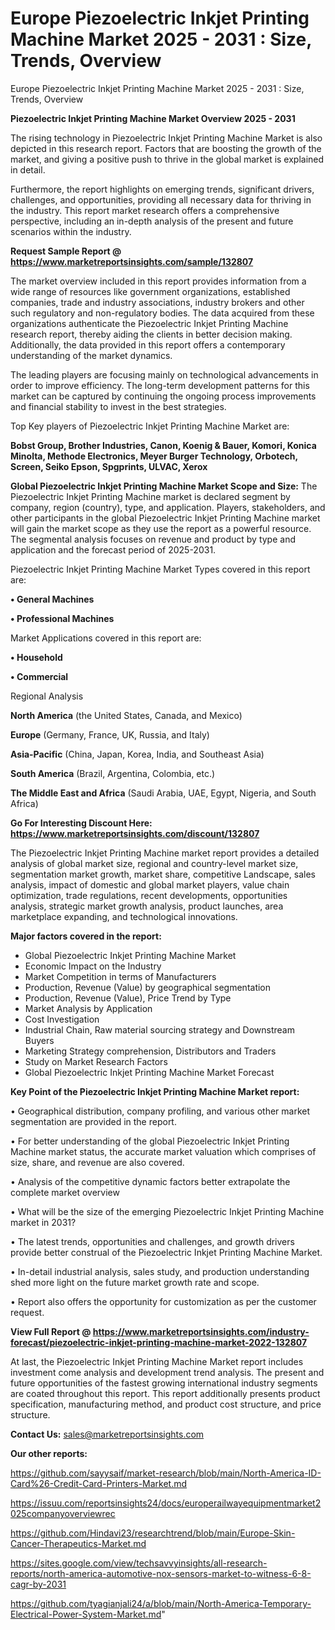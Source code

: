 # Europe Piezoelectric Inkjet Printing Machine Market 2025 - 2031 : Size, Trends, Overview
Europe Piezoelectric Inkjet Printing Machine Market 2025 - 2031 : Size, Trends, Overview

<Strong> Piezoelectric Inkjet Printing Machine Market Overview 2025 - 2031</strong>

The rising technology in Piezoelectric Inkjet Printing Machine Market is also depicted in this research report. Factors that are boosting the growth of the market, and giving a positive push to thrive in the global market is explained in detail.

Furthermore, the report highlights on emerging trends, significant drivers, challenges, and opportunities, providing all necessary data for thriving in the industry. This report market research offers a comprehensive perspective, including an in-depth analysis of the present and future scenarios within the industry.

<strong>Request Sample Report @ <a href=https://www.marketreportsinsights.com/sample/132807>https://www.marketreportsinsights.com/sample/132807</a></strong>

The market overview included in this report provides information from a wide range of resources like government organizations, established companies, trade and industry associations, industry brokers and other such regulatory and non-regulatory bodies. The data acquired from these organizations authenticate the Piezoelectric Inkjet Printing Machine research report, thereby aiding the clients in better decision making. Additionally, the data provided in this report offers a contemporary understanding of the market dynamics.

The leading players are focusing mainly on technological advancements in order to improve efficiency. The long-term development patterns for this market can be captured by continuing the ongoing process improvements and financial stability to invest in the best strategies.

Top Key players of Piezoelectric Inkjet Printing Machine Market are:

<strong>Bobst Group, Brother Industries, Canon, Koenig & Bauer, Komori, Konica Minolta, Methode Electronics, Meyer Burger Technology, Orbotech, Screen, Seiko Epson, Spgprints, ULVAC, Xerox</strong>

<strong><b>Global Piezoelectric Inkjet Printing Machine Market Scope and Size:</b></strong>
The Piezoelectric Inkjet Printing Machine market is declared segment by company, region (country), type, and application. Players, stakeholders, and other participants in the global Piezoelectric Inkjet Printing Machine market will gain the market scope as they use the report as a powerful resource. The segmental analysis focuses on revenue and product by type and application and the forecast period of 2025-2031.

Piezoelectric Inkjet Printing Machine Market Types covered in this report are:

<strong>• General Machines

• Professional Machines</strong>

Market Applications covered in this report are:

<strong>• Household

• Commercial</strong> 

Regional Analysis

<strong>North America</strong> (the United States, Canada, and Mexico)

<strong>Europe</strong> (Germany, France, UK, Russia, and Italy)

<strong>Asia-Pacific</strong> (China, Japan, Korea, India, and Southeast Asia)

<strong>South America</strong> (Brazil, Argentina, Colombia, etc.)

<strong>The Middle East and Africa</strong> (Saudi Arabia, UAE, Egypt, Nigeria, and South Africa)

<strong>Go For Interesting Discount Here: <a href=https://www.marketreportsinsights.com/discount/132807>https://www.marketreportsinsights.com/discount/132807</a></strong>

The Piezoelectric Inkjet Printing Machine market report provides a detailed analysis of global market size, regional and country-level market size, segmentation market growth, market share, competitive Landscape, sales analysis, impact of domestic and global market players, value chain optimization, trade regulations, recent developments, opportunities analysis, strategic market growth analysis, product launches, area marketplace expanding, and technological innovations.

<strong><b>Major factors covered in the report:</b></strong>
<ul>
  <li>Global Piezoelectric Inkjet Printing Machine Market </li>
  <li>Economic Impact on the Industry</li>
  <li>Market Competition in terms of Manufacturers</li>
  <li>Production, Revenue (Value) by geographical segmentation</li>
  <li>Production, Revenue (Value), Price Trend by Type</li>
  <li>Market Analysis by Application</li>
  <li>Cost Investigation</li>
  <li>Industrial Chain, Raw material sourcing strategy and Downstream Buyers</li>
  <li>Marketing Strategy comprehension, Distributors and Traders</li>
  <li>Study on Market Research Factors</li>
  <li>Global Piezoelectric Inkjet Printing Machine Market Forecast</li>
</ul>

<strong><b>Key Point of the Piezoelectric Inkjet Printing Machine Market report:</b></strong>

• Geographical distribution, company profiling, and various other market segmentation are provided in the report.

• For better understanding of the global Piezoelectric Inkjet Printing Machine market status, the accurate market valuation which comprises of size, share, and revenue are also covered.

• Analysis of the competitive dynamic factors better extrapolate the complete market overview

• What will be the size of the emerging Piezoelectric Inkjet Printing Machine market in 2031?

• The latest trends, opportunities and challenges, and growth drivers provide better construal of the Piezoelectric Inkjet Printing Machine Market.

• In-detail industrial analysis, sales study, and production understanding shed more light on the future market growth rate and scope.

• Report also offers the opportunity for customization as per the customer request.

<strong><b>View Full Report @ <a href=https://www.marketreportsinsights.com/industry-forecast/piezoelectric-inkjet-printing-machine-market-2022-132807>https://www.marketreportsinsights.com/industry-forecast/piezoelectric-inkjet-printing-machine-market-2022-132807</a></b></strong>


At last, the Piezoelectric Inkjet Printing Machine Market report includes investment come analysis and development trend analysis. The present and future opportunities of the fastest growing international industry segments are coated throughout this report. This report additionally presents product specification, manufacturing method, and product cost structure, and price structure.

<strong>Contact Us:</strong>
sales@marketreportsinsights.com

<strong>Our other reports:</strong>

<a href=https://github.com/sayysaif/market-research/blob/main/North-America-ID-Card%26-Credit-Card-Printers-Market.md>https://github.com/sayysaif/market-research/blob/main/North-America-ID-Card%26-Credit-Card-Printers-Market.md</a>

<a href=https://issuu.com/reportsinsights24/docs/europerailwayequipmentmarket2025companyoverviewrec>https://issuu.com/reportsinsights24/docs/europerailwayequipmentmarket2025companyoverviewrec</a>

<a href=https://github.com/Hindavi23/researchtrend/blob/main/Europe-Skin-Cancer-Therapeutics-Market.md>https://github.com/Hindavi23/researchtrend/blob/main/Europe-Skin-Cancer-Therapeutics-Market.md</a>

<a href=https://sites.google.com/view/techsavvyinsights/all-research-reports/north-america-automotive-nox-sensors-market-to-witness-6-8-cagr-by-2031>https://sites.google.com/view/techsavvyinsights/all-research-reports/north-america-automotive-nox-sensors-market-to-witness-6-8-cagr-by-2031</a>

<a href=https://github.com/tyagianjali24/a/blob/main/North-America-Temporary-Electrical-Power-System-Market.md>https://github.com/tyagianjali24/a/blob/main/North-America-Temporary-Electrical-Power-System-Market.md</a>"
